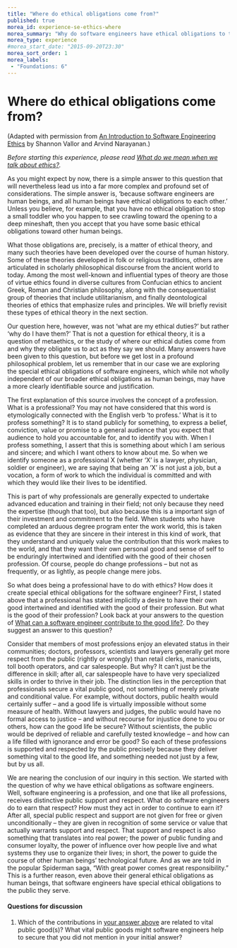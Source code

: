 ```yaml
---
title: "Where do ethical obligations come from?"
published: true
morea_id: experience-se-ethics-where
morea_summary: "Why do software engineers have ethical obligations to the public at all?"
morea_type: experience
#morea_start_date: "2015-09-20T23:30"
morea_sort_order: 1
morea_labels:
 - "Foundations: 6"
---
```


# Where do ethical obligations come from?

(Adapted with permission from [An Introduction to Software Engineering Ethics](http://www.scu.edu/ethics/practicing/focusareas/technology/software-engineering-ethics.html) by Shannon Vallor and Arvind Narayanan.)

*Before starting this experience, please read [What do we mean when we talk about ethics?](reading-se-ethics-intro.html).*

As you might expect by now, there is a simple answer to this question that will
nevertheless lead us into a far more complex and profound set of considerations. The
simple answer is, ‘because software engineers are human beings, and all human beings
have ethical obligations to each other.’ Unless you believe, for example, that you have no
ethical obligation to stop a small toddler who you happen to see crawling toward the
opening to a deep mineshaft, then you accept that you have some basic ethical obligations
toward other human beings.

What those obligations are, precisely, is a matter of ethical theory, and many such
theories have been developed over the course of human history. Some of these theories
developed in folk or religious traditions, others are articulated in scholarly philosophical
discourse from the ancient world to today. Among the most well-known and influential
types of theory are those of virtue ethics found in diverse cultures from Confucian ethics
to ancient Greek, Roman and Christian philosophy, along with the consequentialist
group of theories that include utilitarianism, and finally deontological theories of ethics
that emphasize rules and principles. We will briefly revisit these types of ethical theory
in the next section.

Our question here, however, was not ‘what are my ethical duties?’ but rather ‘why do I have
them?’ That is not a question for ethical theory, it is a question of metaethics, or the study
of where our ethical duties come from and why they obligate us to act as they say we
should. Many answers have been given to this question, but before we get lost in a
profound philosophical problem, let us remember that in our case we are exploring the
special ethical obligations of software engineers, which while not wholly independent of our
broader ethical obligations as human beings, may have a more clearly identifiable source
and justification.

The first explanation of this source involves the concept of a profession. What is a
professional? You may not have considered that this word is etymologically connected
with the English verb ‘to profess.’ What is it to profess something? It is to stand publicly
for something, to express a belief, conviction, value or promise to a general audience that
you expect that audience to hold you accountable for, and to identify you with. When I
profess something, I assert that this is something about which I am serious and sincere;
and which I want others to know about me. So when we identify someone as a professional
X (whether ‘X’ is a lawyer, physician, soldier or engineer), we are saying that being an ‘X’
is not just a job, but a vocation, a form of work to which the individual is committed and
with which they would like their lives to be identified.

This is part of why professionals are generally expected to undertake advanced education
and training in their field; not only because they need the expertise (though that too), but
also because this is a important sign of their investment and commitment to the field.
When students who have completed an arduous degree program enter the work world,
this is taken as evidence that they are sincere in their interest in this kind of work, that
they understand and uniquely value the contribution that this work makes to the world,
and that they want their own personal good and sense of self to be enduringly intertwined
and identified with the good of their chosen profession. Of course, people do change
professions – but not as frequently, or as lightly, as people change mere jobs.

So what does being a professional have to do with ethics? How does it create special
ethical obligations for the software engineer? First, I stated above that a professional has
stated implicitly a desire to have their own good intertwined and identified with the good
of their profession. But what is the good of their profession? Look back at your answers
to the question of [What can a software engineer contribute to the good life?](experience-se-ethics-good.html). Do they suggest an answer to this question?

Consider that members of most professions enjoy an elevated status in their communities;
doctors, professors, scientists and lawyers generally get more respect from the public
(rightly or wrongly) than retail clerks, manicurists, toll booth operators, and car
salespeople. But why? It can’t just be the difference in skill; after all, car salespeople have
to have very specialized skills in order to thrive in their job. The distinction lies in the
perception that professionals secure a vital public good, not something of merely private
and conditional value. For example, without doctors, public health would certainly suffer
– and a good life is virtually impossible without some measure of health. Without lawyers
and judges, the public would have no formal access to justice – and without recourse for
injustice done to you or others, how can the good life be secure? Without scientists, the
public would be deprived of reliable and carefully tested knowledge – and how can a life
filled with ignorance and error be good? So each of these professions is supported and
respected by the public precisely because they deliver something vital to the good life, and
something needed not just by a few, but by us all.

We are nearing the conclusion of our inquiry in this section. We started with the question
of why we have ethical obligations as software engineers. Well, software engineering is
a profession, and one that like all professions, receives distinctive public support and
respect. What do software engineers do to earn that respect? How must they act in order
to continue to earn it? After all, special public respect and support are not given for free
or given unconditionally – they are given in recognition of some service or value that
actually warrants support and respect. That support and respect is also something that
translates into real power; the power of public funding and consumer loyalty, the power
of influence over how people live and what systems they use to organize their lives; in
short, the power to guide the course of other human beings’ technological future. And as
we are told in the popular Spiderman saga, “With great power comes great responsibility.”
This is a further reason, even above their general ethical obligations as human beings,
that software engineers have special ethical obligations to the public they serve.

#### Questions for discussion

  1. Which of the contributions in [your answer above](experience-se-ethics-good.html) are related to vital
     public good(s)? What vital public goods might software engineers help to secure
     that you did not mention in your initial answer?